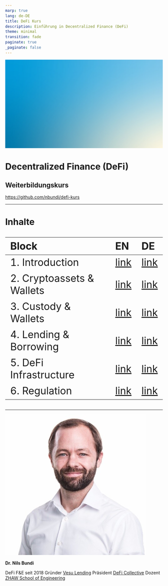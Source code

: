```yaml
---
marp: true
lang: de-DE
title: DeFi Kurs
description: Einführung in Decentralized Finance (DeFi)
theme: minimal
transition: fade
paginate: true
_paginate: false
---
```


<!-- _class: lead -->

![bg opacity](./assets/gradient.jpg)

# <!--fit--> Decentralized Finance (DeFi)

## Weiterbildungskurs

https://github.com/nbundi/defi-kurs


<!-- This is presenter note. You can write down notes through HTML comment. -->

---

<style scoped>table { font-size: 32px; }</style>

# Inhalte

| Block                     | EN                           | DE                              |
| :------------------------ | :--------------------------- | :------------------------------ |
| 1. Introduction           | [link](./defi-intro.md)      | [link](./defi-intro-de.md)      |
| 2. Cryptoassets & Wallets | [link](./defi-assets.md)     | [link](./defi-assets-de.md)     |
| 3. Custody & Wallets      | [link](./defi-wallets.md)    | [link](./defi-wallets-de.md)    |
| 4. Lending & Borrowing    | [link](./defi-lending.md)    | [link](./defi-lending-de.md)    |
| 5. DeFi Infrastructure    | [link](./defi-infra.md)      | [link](./defi-infra-de.md)      |
| 6. Regulation             | [link](./defi-regulation.md) | [link](./defi-regulation-de.md) |

---

<style scoped>{font-size: 37px}</style>

![bg right 60%](./assets/nils-profile.jpeg)

**Dr. Nils Bundi**

DeFi F&E seit 2018 
Gründer [Vesu Lending](https://vesu.xyz)
Präsident [DeFi Collective](https://deficollective.org)
Dozent [ZHAW School of Engineering](https://zhaw.ch)